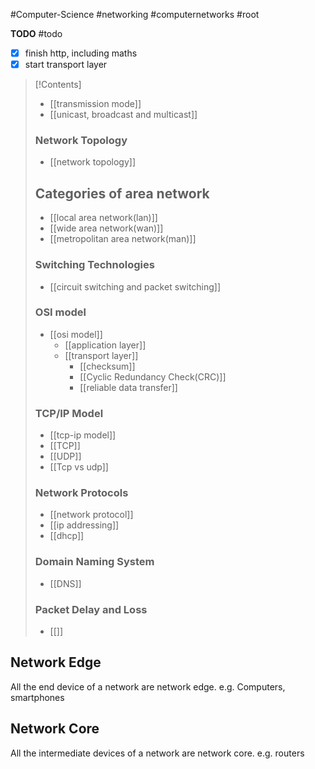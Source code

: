 #Computer-Science #networking #computernetworks #root 

**TODO** #todo 
- [x] finish http, including maths
- [x] start transport layer

>[!Contents]
>- [[transmission mode]]
>- [[unicast, broadcast and multicast]]
>### Network Topology
>- [[network topology]]
> ## Categories of area network
>- [[local area network(lan)]]
>- [[wide area network(wan)]]
>- [[metropolitan area network(man)]]
>### Switching Technologies
>- [[circuit switching and packet switching]]
>### OSI model
>- [[osi model]]
>	- [[application layer]]
>	- [[transport layer]]
>		- [[checksum]]
>		- [[Cyclic Redundancy Check(CRC)]]
>		- [[reliable data transfer]]
>### TCP/IP Model
>- [[tcp-ip model]] 
>- [[TCP]]
>- [[UDP]]
>- [[Tcp vs udp]]
>### Network Protocols 
>- [[network protocol]]
>- [[ip addressing]]
>- [[dhcp]]
>### Domain Naming System
>- [[DNS]]
>### Packet Delay and Loss
>- [[]]
>

## Network Edge
All the end device of a network are network edge. e.g. Computers, smartphones
## Network Core
All the intermediate devices of a network are network core. e.g. routers
